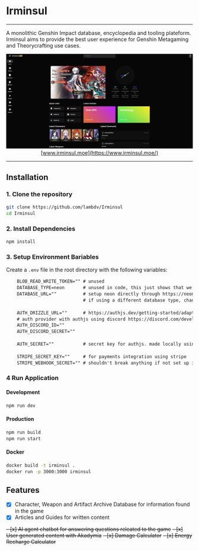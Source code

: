 # Irminsul
---
A monolithic Genshin Impact database, encyclopedia and tooling plateform.
Irminsul aims to provide the best user experience for Genshin Metagaming and Theorycrafting use cases.

<div align="center">
  
![Irminsul Screenshot](./example.jpg)
[www.irminsul.moe](https://www.irminsul.moe/)

</div>

---

## Installation

### 1. Clone the repository
```bash
git clone https://github.com/lambdv/Irminsul
cd Irminsul
```

### 2. Install Dependencies
```bash
npm install
```

### 3. Setup Environment Bariables
Create a `.env` file in the root directory with the following variables:
```txt
    BLOB_READ_WRITE_TOKEN="" # unused
    DATABASE_TYPE=neon       # unused in code, this just shows that we're using neon for the database
    DATABASE_URL=""          # setup neon directly through https://neon.tech/ or through vercel
                             # if using a different database type, change code in src/db/db.ts

    AUTH_DRIZZLE_URL=""      # https://authjs.dev/getting-started/adapters/drizzle?framework=next-js
    # auth provider with authjs using discord https://discord.com/developers/docs/intro
    AUTH_DISCORD_ID=""
    AUTH_DISCORD_SECRET=""

    AUTH_SECRET=""           # secret key for authjs. made locally using `openssl rand -base64 32` 

    STRIPE_SECRET_KEY=""     # for payments integration using stripe 
    STRIPE_WEBHOOK_SECRET="" # shouldn't break anything if not set up in most cases
```

### 4 Run Application

#### Development
```bash
npm run dev
```

#### Production
```bash
npm run build
npm run start
```

#### Docker
```bash
docker build -t irminsul .
docker run -p 3000:3000 irminsul
```

## Features
- [x] Character, Weapon and Artifact Archive Database for information found in the game
- [x] Articles and Guides for written content

~~- [x] AI agent chatbot for answering questions releated to the game~~
~~- [x] User generated content with Akadymia~~
~~- [x] Damage Calculator~~
~~- [x] Energy Recharge Calculator~~

